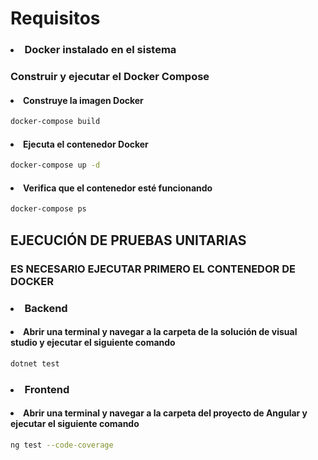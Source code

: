 # Requisitos
### <li> Docker instalado en el sistema
### Construir y ejecutar el Docker Compose
#### <li>Construye la imagen Docker 
```bash
docker-compose build
```
#### <li>Ejecuta el contenedor Docker 
```bash
docker-compose up -d
```
#### <li>Verifica que el contenedor esté funcionando
```bash
docker-compose ps
```

## EJECUCIÓN DE PRUEBAS UNITARIAS
### ES NECESARIO EJECUTAR PRIMERO EL CONTENEDOR DE DOCKER
### <li> Backend
#### <li>Abrir una terminal y navegar a la carpeta de la solución de visual studio y ejecutar el siguiente comando
```bash
dotnet test
```
### <li> Frontend
#### <li> Abrir una terminal y navegar a la carpeta del proyecto de Angular y ejecutar el siguiente comando
```bash
ng test --code-coverage
```
